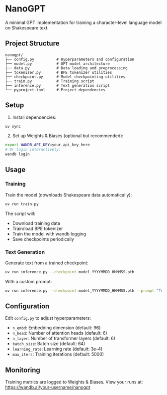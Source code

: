 # NanoGPT

A minimal GPT implementation for training a character-level language model on Shakespeare text.

## Project Structure

```
nanogpt/
├── config.py          # Hyperparameters and configuration
├── model.py           # GPT model architecture
├── data.py            # Data loading and preprocessing
├── tokenizer.py       # BPE tokenizer utilities
├── checkpoint.py      # Model checkpointing utilities
├── train.py           # Training script
├── inference.py       # Text generation script
└── pyproject.toml     # Project dependencies
```

## Setup

1. Install dependencies:
```bash
uv sync
```

2. Set up Weights & Biases (optional but recommended):
```bash
export WANDB_API_KEY=your_api_key_here
# Or login interactively:
wandb login
```

## Usage

### Training

Train the model (downloads Shakespeare data automatically):

```bash
uv run train.py
```

The script will:
- Download training data
- Train/load BPE tokenizer
- Train the model with wandb logging
- Save checkpoints periodically

### Text Generation

Generate text from a trained checkpoint:

```bash
uv run inference.py --checkpoint model_YYYYMMDD_HHMMSS.pth
```

With a custom prompt:

```bash
uv run inference.py --checkpoint model_YYYYMMDD_HHMMSS.pth --prompt "To be, or not to be" --max-tokens 500
```

## Configuration

Edit `config.py` to adjust hyperparameters:

- `n_embd`: Embedding dimension (default: 96)
- `n_head`: Number of attention heads (default: 6)
- `n_layer`: Number of transformer layers (default: 6)
- `batch_size`: Batch size (default: 64)
- `learning_rate`: Learning rate (default: 3e-4)
- `max_iters`: Training iterations (default: 5000)

## Monitoring

Training metrics are logged to Weights & Biases. View your runs at:
https://wandb.ai/your-username/nanogpt

